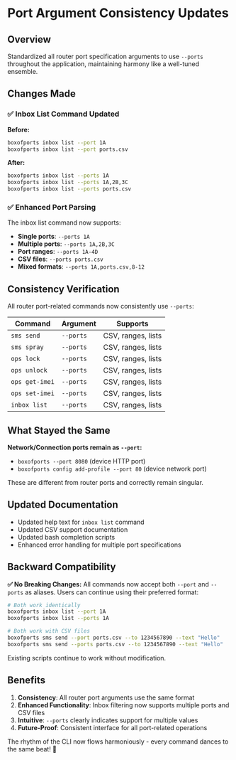 # Port Argument Consistency Updates

## Overview
Standardized all router port specification arguments to use `--ports` throughout the application, maintaining harmony like a well-tuned ensemble.

## Changes Made

### ✅ **Inbox List Command Updated**
**Before:**
```bash
boxofports inbox list --port 1A
boxofports inbox list --port ports.csv
```

**After:**
```bash
boxofports inbox list --ports 1A
boxofports inbox list --ports 1A,2B,3C
boxofports inbox list --ports ports.csv
```

### ✅ **Enhanced Port Parsing**
The inbox list command now supports:
- **Single ports**: `--ports 1A`
- **Multiple ports**: `--ports 1A,2B,3C`  
- **Port ranges**: `--ports 1A-4D`
- **CSV files**: `--ports ports.csv`
- **Mixed formats**: `--ports 1A,ports.csv,8-12`

## Consistency Verification

All router port-related commands now consistently use `--ports`:

| Command | Argument | Supports |
|---------|----------|----------|
| `sms send` | `--ports` | CSV, ranges, lists |
| `sms spray` | `--ports` | CSV, ranges, lists |
| `ops lock` | `--ports` | CSV, ranges, lists |
| `ops unlock` | `--ports` | CSV, ranges, lists |
| `ops get-imei` | `--ports` | CSV, ranges, lists |
| `ops set-imei` | `--ports` | CSV, ranges, lists |
| `inbox list` | `--ports` | CSV, ranges, lists |

## What Stayed the Same

**Network/Connection ports remain as `--port`:**
- `boxofports --port 8080` (device HTTP port)
- `boxofports config add-profile --port 80` (device network port)

These are different from router ports and correctly remain singular.

## Updated Documentation

- Updated help text for `inbox list` command
- Updated CSV support documentation
- Updated bash completion scripts
- Enhanced error handling for multiple port specifications

## Backward Compatibility

**✅ No Breaking Changes:**
All commands now accept both `--port` and `--ports` as aliases. Users can continue using their preferred format:

```bash
# Both work identically
boxofports inbox list --port 1A
boxofports inbox list --ports 1A

# Both work with CSV files
boxofports sms send --port ports.csv --to 1234567890 --text "Hello"
boxofports sms send --ports ports.csv --to 1234567890 --text "Hello"
```

Existing scripts continue to work without modification.

## Benefits

1. **Consistency**: All router port arguments use the same format
2. **Enhanced Functionality**: Inbox filtering now supports multiple ports and CSV files
3. **Intuitive**: `--ports` clearly indicates support for multiple values
4. **Future-Proof**: Consistent interface for all port-related operations

The rhythm of the CLI now flows harmoniously - every command dances to the same beat! 🎵